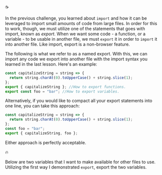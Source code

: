 :coffee:

In the previous challenge, you learned about `import` and how it can be leveraged to import small amounts of code from large files. In order for this to work, though, we must utilize one of the statements that goes with import, known as _export_. When we want some code - a function, or a variable - to be usable in another file, we must `export` it in order to `import` it into another file. Like import, export is a non-browser feature.

The following is what we refer to as a named export. With this, we can import any code we export into another file with the import syntax you learned in the last lesson. Here's an example:

```js
const capitalizeString = string => {
  return string.charAt(0).toUpperCase() + string.slice(1);
};
export { capitalizeString }; //How to export functions.
export const foo = "bar"; //How to export variables.
```

Alternatively, if you would like to compact all your export statements into one line, you can take this approach:

```js
const capitalizeString = string => {
  return string.charAt(0).toUpperCase() + string.slice(1);
};
const foo = "bar";
export { capitalizeString, foo };
```

Either approach is perfectly acceptable.

:fire:

Below are two variables that I want to make available for other files to use. Utilizing the first way I demonstrated `export`, export the two variables.
